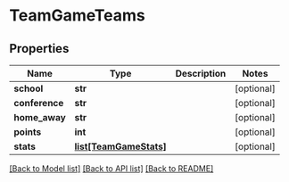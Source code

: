 # TeamGameTeams

## Properties
Name | Type | Description | Notes
------------ | ------------- | ------------- | -------------
**school** | **str** |  | [optional] 
**conference** | **str** |  | [optional] 
**home_away** | **str** |  | [optional] 
**points** | **int** |  | [optional] 
**stats** | [**list[TeamGameStats]**](TeamGameStats.md) |  | [optional] 

[[Back to Model list]](../README.md#documentation-for-models) [[Back to API list]](../README.md#documentation-for-api-endpoints) [[Back to README]](../README.md)


